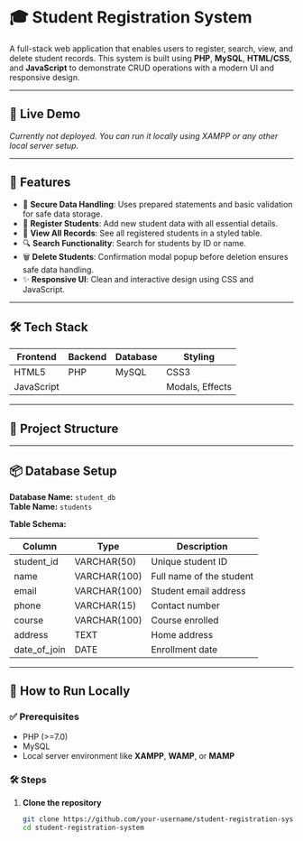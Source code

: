 # 🎓 Student Registration System

A full-stack web application that enables users to register, search, view, and delete student records. This system is built using **PHP**, **MySQL**, **HTML/CSS**, and **JavaScript** to demonstrate CRUD operations with a modern UI and responsive design.

---

## 🚀 Live Demo

*Currently not deployed. You can run it locally using XAMPP or any other local server setup.*

---

## 📌 Features

- 🔐 **Secure Data Handling**: Uses prepared statements and basic validation for safe data storage.
- 📝 **Register Students**: Add new student data with all essential details.
- 📖 **View All Records**: See all registered students in a styled table.
- 🔍 **Search Functionality**: Search for students by ID or name.
- 🗑️ **Delete Students**: Confirmation modal popup before deletion ensures safe data handling.
- ✨ **Responsive UI**: Clean and interactive design using CSS and JavaScript.

---

## 🛠️ Tech Stack

| Frontend   | Backend | Database | Styling  |
|------------|---------|----------|----------|
| HTML5      | PHP     | MySQL    | CSS3     |
| JavaScript |         |          | Modals, Effects |

---

## 📂 Project Structure


---

## 📦 Database Setup

**Database Name:** `student_db`  
**Table Name:** `students`

**Table Schema:**

| Column        | Type         | Description               |
|---------------|--------------|---------------------------|
| student_id    | VARCHAR(50)  | Unique student ID         |
| name          | VARCHAR(100) | Full name of the student  |
| email         | VARCHAR(100) | Student email address     |
| phone         | VARCHAR(15)  | Contact number            |
| course        | VARCHAR(100) | Course enrolled           |
| address       | TEXT         | Home address              |
| date_of_join  | DATE         | Enrollment date           |

---

## 🧪 How to Run Locally

### ✅ Prerequisites
- PHP (>=7.0)
- MySQL
- Local server environment like **XAMPP**, **WAMP**, or **MAMP**

### 🛠 Steps

1. **Clone the repository**
   ```bash
   git clone https://github.com/your-username/student-registration-system.git
   cd student-registration-system
